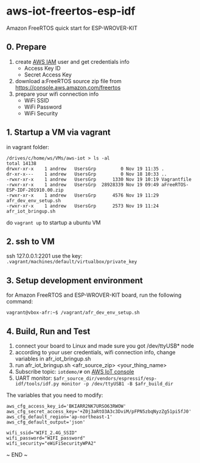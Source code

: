 # aws-iot-freertos-esp-idf

Amazon FreeRTOS quick start for ESP-WROVER-KIT

## 0. Prepare

1. create [AWS IAM](https://console.aws.amazon.com/iam/home) user and get credentials info
	* Access Key ID
	* Secret Access Key
2. download a:FreeRTOS source zip file from https://console.aws.amazon.com/freertos
3. prepare your wifi connection info
	* WiFi SSID
	* WiFi Password
	* WiFi Security


## 1. Startup a VM via vagrant

in vagrant folder: 

	/drives/c/home/ws/VMs/aws-iot > ls -al
	total 14138
	drwxr-xr-x    1 andrew   UsersGrp         0 Nov 19 11:35 .
	dr-xr-x---    1 andrew   UsersGrp         0 Nov 18 10:33 ..
	-rwxr-xr-x    1 andrew   UsersGrp      1330 Nov 19 10:19 Vagrantfile
	-rwxr-xr-x    1 andrew   UsersGrp  28928339 Nov 19 09:49 aFreeRTOS-ESP-IDF-201910.00.zip
	-rwxr-xr-x    1 andrew   UsersGrp      4576 Nov 19 11:29 afr_dev_env_setup.sh
	-rwxr-xr-x    1 andrew   UsersGrp      2573 Nov 19 11:24 afr_iot_bringup.sh

do `vagrant up` to startup a ubuntu VM


## 2. ssh to VM

ssh 127.0.0.1:2201 use the key: `.vagrant/machines/default/virtualbox/private_key`


## 3. Setup development environment

for Amazon FreeRTOS and ESP-WROVER-KIT board, run the following command:

	vagrant@vbox-afr:~$ /vagrant/afr_dev_env_setup.sh 

## 4. Build, Run and Test

1. connect your board to Linux and made sure you got /dev/ttyUSB* node
2. according to your user credentials, wifi connection info, change variables in afr_iot_bringup.sh
3. run afr_iot_bringup.sh <afr_source_zip> <your_thing_name>
4. Subscribe topic: `iotdemo/#` on [AWS IoT console](https://console.aws.amazon.com/iot/home/#/test)
2. UART monitor: `$afr_source_dir/vendors/espressif/esp-idf/tools/idf.py monitor -p /dev/ttyUSB1 -B $afr_build_dir`

The variables that you need to modify:

	aws_cfg_access_key_id='BKIARR2NK7URSO63RWOW'
	aws_cfg_secret_access_key='+Z0j3aRtO3A3c3DviM/pFPN5zbqNyzZg51pi5fJ0'
	aws_cfg_default_region='ap-northeast-1'
	aws_cfg_default_output='json'
	
	wifi_ssid="WIFI_2.4G_SSID"
	wifi_password="WIFI_password"
	wifi_security="eWiFiSecurityWPA2"


~ END ~